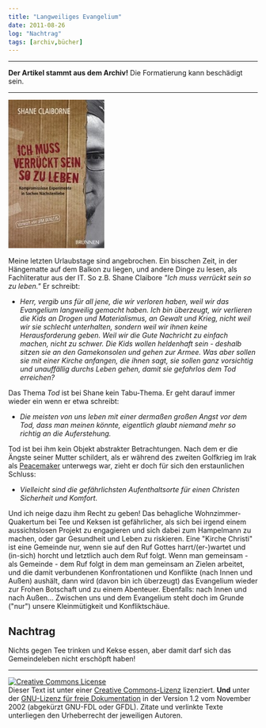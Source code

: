 ```yaml
---
title: "Langweiliges Evangelium"
date: 2011-08-26
log: "Nachtrag"
tags: [archiv,bücher]
---
```

<hr><b>Der Artikel stammt aus dem Archiv!</b> Die Formatierung kann beschädigt sein.<hr>


![buchcover_ich_muss_verrueckt_sein_0.jpg](buchcover_ich_muss_verrueckt_sein_0.jpg)


Meine letzten Urlaubstage sind angebrochen. Ein bisschen Zeit, in der H&auml;ngematte auf dem Balkon zu liegen, und andere Dinge zu lesen, als Fachliteratur aus der IT. So z.B. Shane Claibore <i>&quot;Ich muss verr&uuml;ckt sein so zu leben.&quot;</i> Er schreibt:

<ul>
    <li><i>Herr, vergib uns f&uuml;r all jene, die wir verloren haben, weil wir das Evangelium langweilig gemacht haben. Ich bin &uuml;berzeugt, wir verlieren  die Kids an Drogen und Materialismus, an Gewalt und Krieg, nicht weil wir sie schlecht unterhalten, sondern weil wir ihnen keine Herausforderung geben. Weil wir die Gute Nachricht zu einfach machen, nicht zu schwer. Die Kids wollen heldenhaft sein - deshalb sitzen sie an den Gamekonsolen und gehen zur Armee. Was aber sollen sie mit einer Kirche anfangen, die ihnen sagt, sie sollen ganz vorsichtig und unauff&auml;llig durchs Leben gehen, damit sie gefahrlos dem Tod erreichen?</i></li>
</ul>
<!--break-->
<p>Das Thema <i>Tod</i> ist bei Shane kein Tabu-Thema. Er geht darauf immer wieder ein wenn er etwa schreibt:</p>
<ul>
    <li><i>Die meisten von uns leben mit einer derma&szlig;en gro&szlig;en Angst vor dem Tod, dass man meinen k&ouml;nnte, eigentlich glaubt niemand mehr so richtig an die Auferstehung.</i></li>
</ul>
<p>Tod ist bei ihm kein Objekt abstrakter Betrachtungen. Nach dem er die &Auml;ngste seiner Mutter schildert, als er w&auml;hrend des zweiten Golfkrieg im Irak als <a href="http://de.wikipedia.org/wiki/Peacemaker">Peacemaker</a> unterwegs war, zieht er doch f&uuml;r sich den erstaunlichen Schluss:</p>
<ul>
    <li><i>Vielleicht sind die gef&auml;hrlichsten Aufenthaltsorte f&uuml;r einen Christen Sicherheit und Komfort.</i></li>
</ul>
<p>Und ich neige dazu ihm Recht zu geben! Das behagliche Wohnzimmer-Quakertum bei Tee und Keksen ist gef&auml;hrlicher, als sich bei irgend einem aussichtslosen Projekt zu engagieren und sich dabei zum Hampelmann zu machen, oder gar Gesundheit und Leben zu riskieren.   Eine &quot;Kirche Christi&quot; ist eine Gemeinde nur, wenn sie auf den Ruf Gottes harrt/(er-)wartet und (in-sich) horcht und letztlich auch dem Ruf folgt. Wenn man gemeinsam - als Gemeinde - dem Ruf folgt in dem man gemeinsam an Zielen arbeitet, und die damit verbundenen Konfrontationen und Konflikte (nach Innen und Au&szlig;en) aush&auml;lt, dann wird (davon bin ich &uuml;berzeugt) das Evangelium wieder zur Frohen Botschaft und zu einem Abenteuer. Ebenfalls: nach Innen und nach Au&szlig;en... Zwischen uns und dem Evangelium steht doch im Grunde (&quot;nur&quot;) unsere Kleinm&uuml;tigkeit und Konfliktsch&auml;ue.

<h2>Nachtrag</h2>

Nichts gegen Tee trinken und Kekse essen, aber damit darf sich das Gemeindeleben nicht ersch&ouml;pft haben!


<hr />
<p><a href="http://creativecommons.org/licenses/by-sa/3.0/de/" rel="license"><img src="http://i.creativecommons.org/l/by-sa/3.0/de/88x31.png" style="border-width: 0pt;" alt="Creative Commons License" /></a><br />
Dieser <span rel="dc:type" href="http://purl.org/dc/dcmitype/Text" xmlns:dc="http://purl.org/dc/elements/1.1/">Text</span> ist unter einer <a href="http://creativecommons.org/licenses/by-sa/3.0/de/" rel="license">Creative Commons-Lizenz</a> lizenziert. <b>Und</b> unter der <a href="http://de.wikipedia.org/wiki/GFDL">GNU-Lizenz f&uuml;r freie Dokumentation</a> in der Version 1.2 vom November 2002 (abgek&uuml;rzt GNU-FDL oder GFDL). Zitate und verlinkte Texte unterliegen den Urheberrecht der jeweiligen Autoren.</p>
